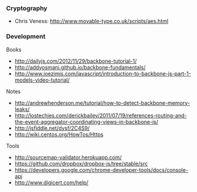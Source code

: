 ### Cryptography

- Chris Veness: http://www.movable-type.co.uk/scripts/aes.html

### Development

Books

- http://dailyjs.com/2012/11/29/backbone-tutorial-1/
- http://addyosmani.github.io/backbone-fundamentals/
- http://www.joezimjs.com/javascript/introduction-to-backbone-js-part-1-models-video-tutorial/

Notes

- http://andrewhenderson.me/tutorial/how-to-detect-backbone-memory-leaks/
- http://lostechies.com/derickbailey/2011/07/19/references-routing-and-the-event-aggregator-coordinating-views-in-backbone-js/
- http://jsfiddle.net/dysf/2C4S9/
- http://wiki.centos.org/HowTos/Https

Tools

- http://sourcemap-validator.herokuapp.com/
- https://github.com/dropbox/dropbox-js/tree/stable/src
- https://developers.google.com/chrome-developer-tools/docs/console-api
- http://www.digicert.com/help/

